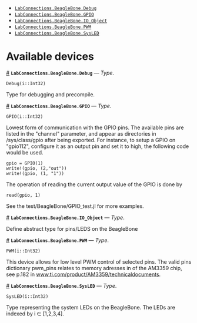 - [`LabConnections.BeagleBone.Debug`](io_devices.md#LabConnections.BeagleBone.Debug)
- [`LabConnections.BeagleBone.GPIO`](io_devices.md#LabConnections.BeagleBone.GPIO)
- [`LabConnections.BeagleBone.IO_Object`](io_devices.md#LabConnections.BeagleBone.IO_Object)
- [`LabConnections.BeagleBone.PWM`](io_devices.md#LabConnections.BeagleBone.PWM)
- [`LabConnections.BeagleBone.SysLED`](io_devices.md#LabConnections.BeagleBone.SysLED)


<a id='Available-devices-1'></a>

# Available devices

<a id='LabConnections.BeagleBone.Debug' href='#LabConnections.BeagleBone.Debug'>#</a>
**`LabConnections.BeagleBone.Debug`** &mdash; *Type*.



```
Debug(i::Int32)
```

Type for debugging and precompile.

<a id='LabConnections.BeagleBone.GPIO' href='#LabConnections.BeagleBone.GPIO'>#</a>
**`LabConnections.BeagleBone.GPIO`** &mdash; *Type*.



```
GPIO(i::Int32)
```

Lowest form of communication with the GPIO pins. The available pins are listed in the "channel" parameter, and appear as directories in /sys/class/gpio after being exported. For instance, to setup a GPIO on "gpio112", configure it as an output pin and set it to high, the following code would be used.

```
gpio = GPIO(1)
write!(gpio, (2,"out"))
write!(gpio, (1, "1"))
```

The operation of reading the current output value of the GPIO is done by

```
read(gpio, 1)
```

See the test/BeagleBone/GPIO_test.jl for more examples.

<a id='LabConnections.BeagleBone.IO_Object' href='#LabConnections.BeagleBone.IO_Object'>#</a>
**`LabConnections.BeagleBone.IO_Object`** &mdash; *Type*.



Define abstract type for pins/LEDS on the BeagleBone

<a id='LabConnections.BeagleBone.PWM' href='#LabConnections.BeagleBone.PWM'>#</a>
**`LabConnections.BeagleBone.PWM`** &mdash; *Type*.



```
PWM(i::Int32)
```

This device allows for low level PWM control of selected pins. The valid pins dictionary pwm_pins relates to memory adresses in of the AM3359 chip, see p.182 in www.ti.com/product/AM3359/technicaldocuments.

<a id='LabConnections.BeagleBone.SysLED' href='#LabConnections.BeagleBone.SysLED'>#</a>
**`LabConnections.BeagleBone.SysLED`** &mdash; *Type*.



```
SysLED(i::Int32)
```

Type representing the system LEDs on the BeagleBone. The LEDs are indexed by i ∈ [1,2,3,4].

